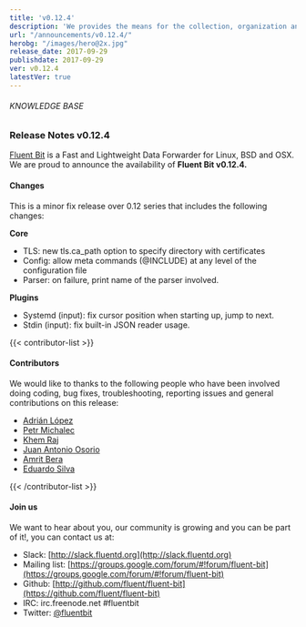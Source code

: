 ```yaml
---
title: 'v0.12.4'
description: 'We provides the means for the collection, organization and computerized retrieval of knowledgeand Lightweight Data Forwarder for Linux, BSD and OSX. We are proud to announce the availability of Fluent Bit v0.12.4.'
url: "/announcements/v0.12.4/"
herobg: "/images/hero@2x.jpg"
release_date: 2017-09-29
publishdate: 2017-09-29
ver: v0.12.4
latestVer: true
---
```



###### KNOWLEDGE BASE

### Release Notes v0.12.4

[Fluent Bit](https://fluentbit.io/) is a Fast and Lightweight Data Forwarder for Linux, BSD and OSX. We are proud to announce the availability of **Fluent Bit v0.12.4.**

#### Changes

This is a minor fix release over 0.12 series that includes the following changes:

**Core**

* TLS: new tls.ca_path option to specify directory with certificates
* Config: allow meta commands (@INCLUDE) at any level of the configuration file
* Parser: on failure, print name of the parser involved.
  
**Plugins**

* Systemd (input): fix cursor position when starting up, jump to next.
* Stdin (input): fix built-in JSON reader usage.



{{< contributor-list >}}

#### Contributors

We would like to thanks to the following people who have been involved doing coding, bug fixes, troubleshooting, reporting issues and general contributions on this release:

* [Adrián López](https://github.com/adrianlzt)
* [Petr Michalec](https://github.com/epcim)
* [Khem Raj](https://github.com/kraj)
* [Juan Antonio Osorio](https://github.com/JAORMX)
* [Amrit Bera](https://github.com/amritb)
* [Eduardo Silva](https://github.com/edsiper)

{{< /contributor-list >}}

#### Join us

We want to hear about you, our community is growing and you can be part of it!, you can contact us at:

* Slack: [http://slack.fluentd.org](http://slack.fluentd.org)
* Mailing list: [https://groups.google.com/forum/#!forum/fluent-bit](https://groups.google.com/forum/#!forum/fluent-bit)
* Github: [http://github.com/fluent/fluent-bit](https://github.com/fluent/fluent-bit)
* IRC: irc.freenode.net #fluentbit
* Twitter: [@fluentbit](https://twitter.com/fluentbit)